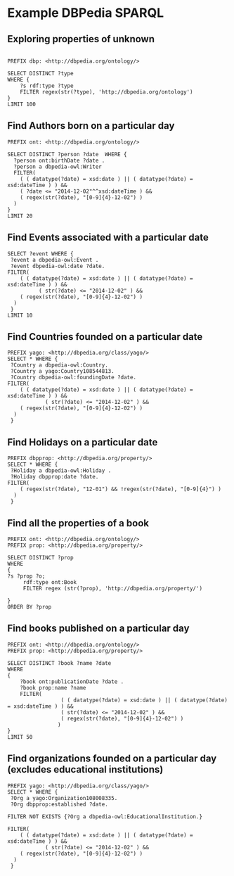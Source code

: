 # Example DBPedia SPARQL 

## Exploring properties of unknown

```

PREFIX dbp: <http://dbpedia.org/ontology/>

SELECT DISTINCT ?type 
WHERE {
    ?s rdf:type ?type
    FILTER regex(str(?type), 'http://dbpedia.org/ontology')
}
LIMIT 100
```

## Find Authors born on a particular day

```
PREFIX ont: <http://dbpedia.org/ontology/> 

SELECT DISTINCT ?person ?date  WHERE { 
  ?person ont:birthDate ?date .
  ?person a dbpedia-owl:Writer 
  FILTER( 
    ( ( datatype(?date) = xsd:date ) || ( datatype(?date) = xsd:dateTime ) ) && 
    ( ?date <= "2014-12-02"^^xsd:dateTime ) && 
    ( regex(str(?date), "[0-9]{4}-12-02") ) 
  ) 
}
LIMIT 20
```

## Find Events associated with a particular date

```
SELECT ?event WHERE {
 ?event a dbpedia-owl:Event .
 ?event dbpedia-owl:date ?date.
FILTER( 
    ( ( datatype(?date) = xsd:date ) || ( datatype(?date) = xsd:dateTime ) ) && 
          ( str(?date) <= "2014-12-02" ) && 
    ( regex(str(?date), "[0-9]{4}-12-02") ) 
  )
 }
LIMIT 10
```


## Find Countries founded on a particular date

```
PREFIX yago: <http://dbpedia.org/class/yago/>
SELECT * WHERE {
 ?Country a dbpedia-owl:Country.
 ?Country a yago:Country108544813.
 ?Country dbpedia-owl:foundingDate ?date.
FILTER( 
    ( ( datatype(?date) = xsd:date ) || ( datatype(?date) = xsd:dateTime ) ) && 
            ( str(?date) <= "2014-12-02" ) && 
    ( regex(str(?date), "[0-9]{4}-12-02") ) 
  )
 }
```


## Find Holidays on a particular date

```
PREFIX dbpprop: <http://dbpedia.org/property/>
SELECT * WHERE {
 ?Holiday a dbpedia-owl:Holiday .
 ?Holiday dbpprop:date ?date.
FILTER( 
    ( regex(str(?date), "12-01") && !regex(str(?date), "[0-9]{4}") ) 
  )
 }
```

## Find all the properties of a book

```
PREFIX ont: <http://dbpedia.org/ontology/>
PREFIX prop: <http://dbpedia.org/property/>

SELECT DISTINCT ?prop
WHERE 
{
?s ?prop ?o;
     rdf:type ont:Book
     FILTER regex (str(?prop), 'http://dbpedia.org/property/')

} 
ORDER BY ?prop
```
## Find books published on a particular day

```
PREFIX ont: <http://dbpedia.org/ontology/> 
PREFIX prop: <http://dbpedia.org/property/>

SELECT DISTINCT ?book ?name ?date
WHERE
{ 
    ?book ont:publicationDate ?date .
    ?book prop:name ?name
    FILTER( 
                 ( ( datatype(?date) = xsd:date ) || ( datatype(?date) = xsd:dateTime ) ) &&
                 ( str(?date) <= "2014-12-02" ) && 
                 ( regex(str(?date), "[0-9]{4}-12-02") ) 
                )
}
LIMIT 50
```

## Find organizations founded on a particular day (excludes educational institutions)

```
PREFIX yago: <http://dbpedia.org/class/yago/>
SELECT * WHERE {
 ?Org a yago:Organization108008335.
 ?Org dbpprop:established ?date.

FILTER NOT EXISTS {?Org a dbpedia-owl:EducationalInstitution.}

FILTER( 
    ( ( datatype(?date) = xsd:date ) || ( datatype(?date) = xsd:dateTime ) ) && 
            ( str(?date) <= "2014-12-02" ) && 
    ( regex(str(?date), "[0-9]{4}-12-02") ) 
  )
 }
```
